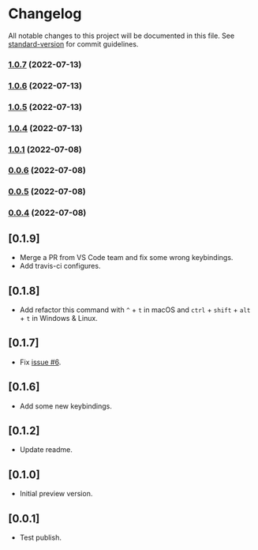 # Changelog

All notable changes to this project will be documented in this file. See [standard-version](https://github.com/conventional-changelog/standard-version) for commit guidelines.

### [1.0.7](https://github.com/ccwq/vscode-jetbrains-keybindings/compare/v1.0.6...v1.0.7) (2022-07-13)

### [1.0.6](https://github.com/ccwq/vscode-jetbrains-keybindings/compare/v1.0.5...v1.0.6) (2022-07-13)

### [1.0.5](https://github.com/ccwq/vscode-jetbrains-keybindings/compare/v1.0.4...v1.0.5) (2022-07-13)

### [1.0.4](https://github.com/ccwq/vscode-jetbrains-keybindings/compare/v1.0.3...v1.0.4) (2022-07-13)

### [1.0.1](https://github.com/ccwq/vscode-jetbrains-keybindings/compare/v1.0.0...v1.0.1) (2022-07-08)

### [0.0.6](https://github.com/ccwq/vscode-jetbrains-keybindings/compare/v0.0.5...v0.0.6) (2022-07-08)

### [0.0.5](https://github.com/ccwq/vscode-jetbrains-keybindings/compare/v0.0.4...v0.0.5) (2022-07-08)

### [0.0.4](https://github.com/ccwq/vscode-jetbrains-keybindings/compare/v0.0.3...v0.0.4) (2022-07-08)

## [0.1.9]
- Merge a PR from VS Code team and fix some wrong keybindings.
- Add travis-ci configures.

## [0.1.8]
- Add refactor this command with `^` + `t` in macOS and `ctrl` + `shift` + `alt` + `t` in Windows & Linux.

## [0.1.7]
- Fix [issue #6](https://github.com/isudox/vscode-jetbrains-keybindings/issues/6).

## [0.1.6]
- Add some new keybindings.

## [0.1.2]
- Update readme.

## [0.1.0]
- Initial preview version.

## [0.0.1]
- Test publish.
